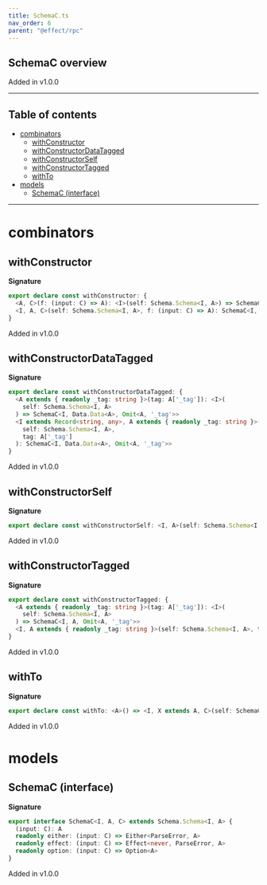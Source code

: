 ```yaml
---
title: SchemaC.ts
nav_order: 6
parent: "@effect/rpc"
---
```


## SchemaC overview

Added in v1.0.0

---

<h2 class="text-delta">Table of contents</h2>

- [combinators](#combinators)
  - [withConstructor](#withconstructor)
  - [withConstructorDataTagged](#withconstructordatatagged)
  - [withConstructorSelf](#withconstructorself)
  - [withConstructorTagged](#withconstructortagged)
  - [withTo](#withto)
- [models](#models)
  - [SchemaC (interface)](#schemac-interface)

---

# combinators

## withConstructor

**Signature**

```ts
export declare const withConstructor: {
  <A, C>(f: (input: C) => A): <I>(self: Schema.Schema<I, A>) => SchemaC<I, A, C>
  <I, A, C>(self: Schema.Schema<I, A>, f: (input: C) => A): SchemaC<I, A, C>
}
```

Added in v1.0.0

## withConstructorDataTagged

**Signature**

```ts
export declare const withConstructorDataTagged: {
  <A extends { readonly _tag: string }>(tag: A['_tag']): <I>(
    self: Schema.Schema<I, A>
  ) => SchemaC<I, Data.Data<A>, Omit<A, '_tag'>>
  <I extends Record<string, any>, A extends { readonly _tag: string }>(
    self: Schema.Schema<I, A>,
    tag: A['_tag']
  ): SchemaC<I, Data.Data<A>, Omit<A, '_tag'>>
}
```

Added in v1.0.0

## withConstructorSelf

**Signature**

```ts
export declare const withConstructorSelf: <I, A>(self: Schema.Schema<I, A>) => SchemaC<I, A, A>
```

Added in v1.0.0

## withConstructorTagged

**Signature**

```ts
export declare const withConstructorTagged: {
  <A extends { readonly _tag: string }>(tag: A['_tag']): <I>(
    self: Schema.Schema<I, A>
  ) => SchemaC<I, A, Omit<A, '_tag'>>
  <I, A extends { readonly _tag: string }>(self: Schema.Schema<I, A>, tag: A['_tag']): SchemaC<I, A, Omit<A, '_tag'>>
}
```

Added in v1.0.0

## withTo

**Signature**

```ts
export declare const withTo: <A>() => <I, X extends A, C>(self: SchemaC<I, X, C>) => SchemaC<I, A, C>
```

Added in v1.0.0

# models

## SchemaC (interface)

**Signature**

```ts
export interface SchemaC<I, A, C> extends Schema.Schema<I, A> {
  (input: C): A
  readonly either: (input: C) => Either<ParseError, A>
  readonly effect: (input: C) => Effect<never, ParseError, A>
  readonly option: (input: C) => Option<A>
}
```

Added in v1.0.0
